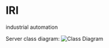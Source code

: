 IRI
===

industrial automation

Server class diagram:
![Class Diagram](http://oege.ie.hva.nl/~alb001/iri/docs/reaktorserver.png)
